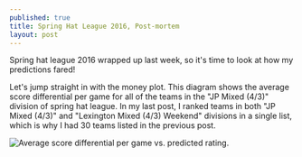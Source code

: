 ```yaml
---
published: true
title: Spring Hat League 2016, Post-mortem
layout: post
---
```

Spring hat league 2016 wrapped up last week, so it's time to look at how my predictions fared!

Let's jump straight in with the money plot.  This diagram shows the average score differential per game for all of the teams in the "JP Mixed (4/3)" division of spring hat league.  In my last post, I ranked teams in both "JP Mixed (4/3)" and "Lexington Mixed (4/3) Weekend" divisions in a single list, which is why I had 30 teams listed in the previous post.

![Average score differential per game vs. predicted rating](https://github.com/sbussmann/buda-rank/blob/master/Code/SpringHat2016_validation.png?raw=true).
